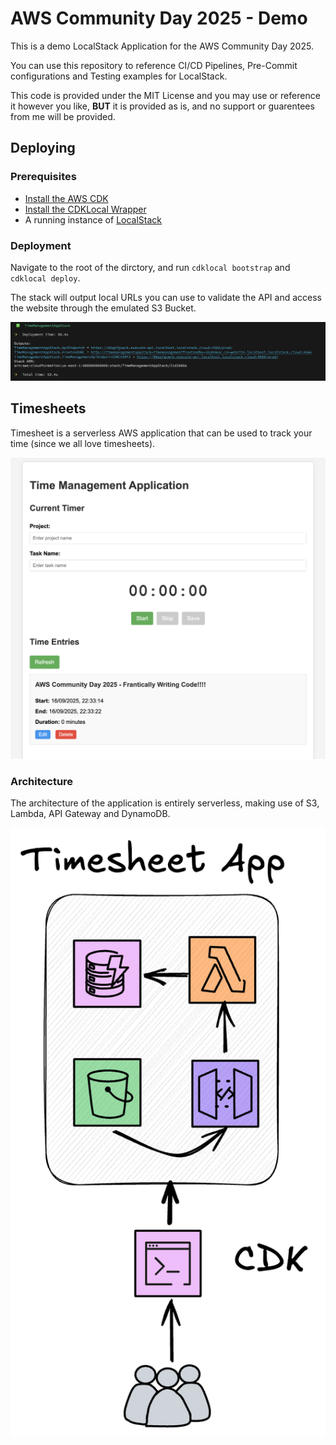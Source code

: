 # AWS Community Day 2025 - Demo

This is a demo LocalStack Application for the AWS Community Day 2025.

You can use this repository to reference CI/CD Pipelines, Pre-Commit configurations and Testing examples for LocalStack.

This code is provided under the MIT License and you may use or reference it however you like, **BUT** it is provided as is, and no support or guarentees from me will be provided.

## Deploying

### Prerequisites
- [Install the AWS CDK](https://docs.aws.amazon.com/cdk/v2/guide/getting-started.html)
- [Install the CDKLocal Wrapper](https://github.com/localstack/aws-cdk-local)
- A running instance of [LocalStack](https://docs.localstack.cloud/aws/getting-started/installation/)

### Deployment
Navigate to the root of the dirctory, and run `cdklocal bootstrap` and `cdklocal deploy`.

The stack will output local URLs you can use to validate the API and access the website through the emulated S3 Bucket.

![Stack Outputs](./img/outputs.png)

## Timesheets

Timesheet is a serverless AWS application that can be used to track your time (since we all love timesheets).

![Image of timesheet app](./img/timesheet.png)

### Architecture

The architecture of the application is entirely serverless, making use of S3, Lambda, API Gateway and DynamoDB.

![Timesheet Application Architecture](./img/timesheet-arch.png)
